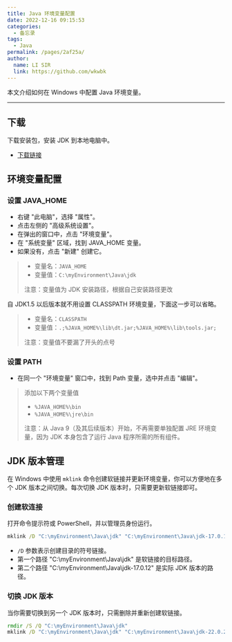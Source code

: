 ```yaml
---
title: Java 环境变量配置
date: 2022-12-16 09:15:53
categories: 
  - 备忘录
tags: 
  - Java
permalink: /pages/2af25a/
author: 
  name: LI SIR
  link: https://github.com/wkwbk
---
```

本文介绍如何在 Windows 中配置 Java 环境变量。

<!-- more -->

---

## 下载

下载安装包，安装 JDK 到本地电脑中。

- [下载链接](https://cloud.lisir.me/Teambition/软件/编程类/Java)

## 环境变量配置

### 设置 JAVA_HOME

- 右键 "此电脑"，选择 "属性"。
- 点击左侧的 "高级系统设置"。
- 在弹出的窗口中，点击 "环境变量"。
- 在 "系统变量" 区域，找到 JAVA_HOME 变量。
- 如果没有，点击 "新建" 创建它。

> - 变量名：`JAVA_HOME`
> - 变量值：`C:\myEnvironment\Java\jdk`
>
> 注意：变量值为 JDK 安装路径，根据自己安装路径更改

自 JDK1.5 以后版本就不用设置 CLASSPATH 环境变量，下面这一步可以省略。

> - 变量名：`CLASSPATH`
> - 变量值：`.;%JAVA_HOME%\lib\dt.jar;%JAVA_HOME%\lib\tools.jar;`
>
> 注意：变量值不要漏了开头的点号

### 设置 PATH

- 在同一个 "环境变量" 窗口中，找到 Path 变量，选中并点击 "编辑"。

> 添加以下两个变量值
>
> - `%JAVA_HOME%\bin`
> - `%JAVA_HOME%\jre\bin`
>
> 注意：从 Java 9（及其后续版本）开始，不再需要单独配置 JRE 环境变量，因为 JDK 本身包含了运行 Java 程序所需的所有组件。

## JDK 版本管理

在 Windows 中使用 `mklink` 命令创建软链接并更新环境变量，你可以方便地在多个 JDK 版本之间切换。每次切换 JDK 版本时，只需要更新软链接即可。

### 创建软连接

打开命令提示符或 PowerShell，并以管理员身份运行。

```cmd
mklink /D "C:\myEnvironment\Java\jdk" "C:\myEnvironment\Java\jdk-17.0.12"
```

- `/D` 参数表示创建目录的符号链接。
- 第一个路径 "C:\myEnvironment\Java\jdk" 是软链接的目标路径。
- 第二个路径 "C:\myEnvironment\Java\jdk-17.0.12" 是实际 JDK 版本的路径。

### 切换 JDK 版本

当你需要切换到另一个 JDK 版本时，只需删除并重新创建软链接。

```cmd
rmdir /S /Q "C:\myEnvironment\Java\jdk"
mklink /D "C:\myEnvironment\Java\jdk" "C:\myEnvironment\Java\jdk-22.0.2"
```
